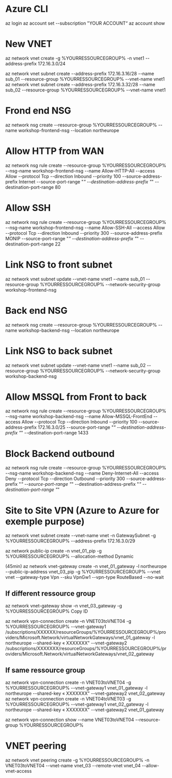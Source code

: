 
# Azure CLI
az login
az account set --subscription "YOUR ACCOUNT“
az account show

# New VNET

az network vnet create -g %YOURRESSOURCEGROUP% -n vnet1 --address-prefix 172.16.3.0/24

az network vnet subnet create --address-prefix 172.16.3.16/28 --name sub_01 --resource-group %YOURRESSOURCEGROUP% --vnet-name vnet1
az network vnet subnet create --address-prefix 172.16.3.32/28 --name sub_02 --resource-group %YOURRESSOURCEGROUP% --vnet-name vnet1

# Frond end NSG
az network nsg create --resource-group %YOURRESSOURCEGROUP% --name workshop-frontend-nsg --location northeurope

# Allow HTTP from WAN
az network nsg rule create --resource-group %YOURRESSOURCEGROUP% --nsg-name workshop-frontend-nsg --name Allow-HTTP-All --access Allow --protocol Tcp --direction Inbound --priority 100 --source-address-prefix Internet --source-port-range "*" --destination-address-prefix "*" --destination-port-range 80

# Allow SSH
az network nsg rule create --resource-group %YOURRESSOURCEGROUP% --nsg-name workshop-frontend-nsg --name Allow-SSH-All --access Allow --protocol Tcp --direction Inbound --priority 300 --source-address-prefix MONIP --source-port-range "*" --destination-address-prefix "*" --destination-port-range 22

# Link NSG to front subnet
az network vnet subnet update --vnet-name vnet1 --name sub_01 --resource-group %YOURRESSOURCEGROUP% --network-security-group workshop-frontend-nsg

# Back end NSG
az network nsg create --resource-group %YOURRESSOURCEGROUP% --name workshop-backend-nsg --location northeurope

# Link NSG to back subnet
az network vnet subnet update --vnet-name vnet1 --name sub_02 --resource-group %YOURRESSOURCEGROUP% --network-security-group workshop-backend-nsg

# Allow MSSQL from Front to back
az network nsg rule create --resource-group %YOURRESSOURCEGROUP% --nsg-name workshop-backend-nsg --name Allow-MSSQL-FrontEnd --access Allow --protocol Tcp --direction Inbound --priority 100 --source-address-prefix 172.16.3.0/25 --source-port-range "*" --destination-address-prefix "*" --destination-port-range 1433

# Block Backend outbound
az network nsg rule create --resource-group %YOURRESSOURCEGROUP% --nsg-name workshop-backend-nsg --name Deny-Internet-All --access Deny --protocol Tcp --direction Outbound --priority 300 --source-address-prefix "*" --source-port-range "*" --destination-address-prefix "*" --destination-port-range "*"

# Site to Site VPN (Azure to Azure for exemple purpose)

az network vnet subnet create --vnet-name vnet -n GatewaySubnet -g %YOURRESSOURCEGROUP% --address-prefix 172.16.3.0/29

az network public-ip create -n vnet_01_pip -g %YOURRESSOURCEGROUP% --allocation-method Dynamic

(45min)
az network vnet-gateway create -n vnet_01_gateway -l northeurope --public-ip-address vnet_03_pip -g %YOURRESSOURCEGROUP% --vnet vnet --gateway-type Vpn --sku VpnGw1 --vpn-type RouteBased --no-wait 

## If different ressource group

az network vnet-gateway show -n vnet_03_gateway -g %YOURRESSOURCEGROUP%
Copy ID

az network vpn-connection create –n VNET03toVNET04 -g %YOURRESSOURCEGROUP% --vnet-gateway1 /subscriptions/XXXXXX/resourceGroups/%YOURRESSOURCEGROUP%/providers/Microsoft.Network/virtualNetworkGateways/vnet_01_gateway -l northeurope --shared-key « XXXXXXX" --vnet-gateway2 /subscriptions/XXXXXXX/resourceGroups/%YOURRESSOURCEGROUP%/providers/Microsoft.Network/virtualNetworkGateways/vnet_02_gateway


## If same ressource group

az network vpn-connection create -n VNET03toVNET04 -g %YOURRESSOURCEGROUP% --vnet-gateway1 vnet_01_gateway -l northeurope --shared-key « XXXXXXX" --vnet-gateway2 vnet_02_gateway
az network vpn-connection create -n VNET04toVNET03 -g %YOURRESSOURCEGROUP% --vnet-gateway1 vnet_02_gateway -l northeurope --shared-key « XXXXXXX" --vnet-gateway2 vnet_01_gateway

az network vpn-connection show --name VNET03toVNET04 --resource-group %YOURRESSOURCEGROUP%

# VNET peering
az network vnet peering create -g %YOURRESSOURCEGROUP% -n VNET03toVNET04 --vnet-name vnet_03 --remote-vnet vnet_04 --allow-vnet-access
